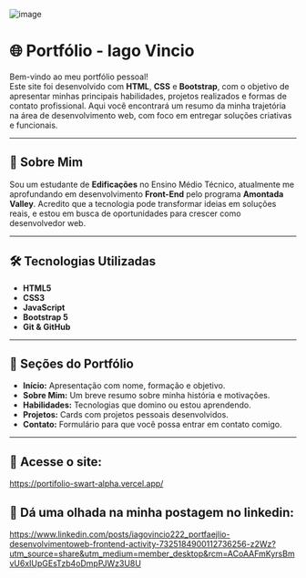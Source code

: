 ![image](https://github.com/user-attachments/assets/b5c9ec6e-ef52-44ca-8008-c978be59e7f7)

# 🌐 **Portfólio - Iago Vincio**

Bem-vindo ao meu portfólio pessoal!  
Este site foi desenvolvido com **HTML**, **CSS** e **Bootstrap**, com o objetivo de apresentar minhas principais habilidades, projetos realizados e formas de contato profissional. Aqui você encontrará um resumo da minha trajetória na área de desenvolvimento web, com foco em entregar soluções criativas e funcionais.

---

## 🧠 **Sobre Mim**

Sou um estudante de **Edificações** no Ensino Médio Técnico, atualmente me aprofundando em desenvolvimento **Front-End** pelo programa **Amontada Valley**. Acredito que a tecnologia pode transformar ideias em soluções reais, e estou em busca de oportunidades para crescer como desenvolvedor web.

---

## 🛠️ **Tecnologias Utilizadas**

- **HTML5**
- **CSS3**
- **JavaScript**
- **Bootstrap 5**
- **Git & GitHub**

---

## 💼 **Seções do Portfólio**

- **Início:** Apresentação com nome, formação e objetivo.
- **Sobre Mim:** Um breve resumo sobre minha história e motivações.
- **Habilidades:** Tecnologias que domino ou estou aprendendo.
- **Projetos:** Cards com projetos pessoais desenvolvidos.
- **Contato:** Formulário para que você possa entrar em contato comigo.

---
## 🔗 Acesse o site:
https://portifolio-swart-alpha.vercel.app/

## 🔗 Dá uma olhada na minha postagem no linkedin:
https://www.linkedin.com/posts/iagovincio222_portfaejlio-desenvolvimentoweb-frontend-activity-7325184900112736256-z2Wz?utm_source=share&utm_medium=member_desktop&rcm=ACoAAFmKyrsBmvU6xIUpGEsTzb4oDmpPJWz3U8U
